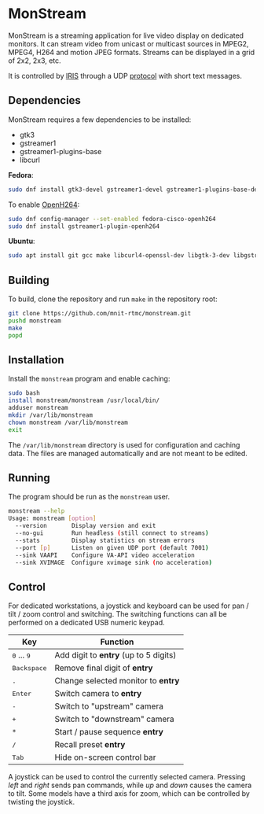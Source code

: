 # MonStream

MonStream is a streaming application for live video display on dedicated
monitors.  It can stream video from unicast or multicast sources in MPEG2,
MPEG4, H264 and motion JPEG formats.  Streams can be displayed in a grid of 2x2,
2x3, etc.

It is controlled by [IRIS] through a UDP [protocol] with short text messages.

## Dependencies

MonStream requires a few dependencies to be installed:

* gtk3
* gstreamer1
* gstreamer1-plugins-base
* libcurl

__Fedora__:

```bash
sudo dnf install gtk3-devel gstreamer1-devel gstreamer1-plugins-base-devel libcurl-devel
```

To enable [OpenH264]:

```bash
sudo dnf config-manager --set-enabled fedora-cisco-openh264
sudo dnf install gstreamer1-plugin-openh264
```

__Ubuntu__:

```bash
sudo apt install git gcc make libcurl4-openssl-dev libgtk-3-dev libgstreamer1.0-dev libgstreamer-plugins-base1.0-dev gstreamer1.0-plugins-bad gstreamer1.0-libav
```

## Building

To build, clone the repository and run `make` in the repository root:

```bash
git clone https://github.com/mnit-rtmc/monstream.git
pushd monstream
make
popd
```

## Installation

Install the `monstream` program and enable caching:

```bash
sudo bash
install monstream/monstream /usr/local/bin/
adduser monstream
mkdir /var/lib/monstream
chown monstream /var/lib/monstream
exit
```

The `/var/lib/monstream` directory is used for configuration and caching data.
The files are managed automatically and are not meant to be edited.

## Running

The program should be run as the `monstream` user.

```bash
monstream --help
Usage: monstream [option]
  --version       Display version and exit
  --no-gui        Run headless (still connect to streams)
  --stats         Display statistics on stream errors
  --port [p]      Listen on given UDP port (default 7001)
  --sink VAAPI    Configure VA-API video acceleration
  --sink XVIMAGE  Configure xvimage sink (no acceleration)
```

## Control

For dedicated workstations, a joystick and keyboard can be used for pan / tilt /
zoom control and switching.  The switching functions can all be performed on
a dedicated USB numeric keypad.

Key                           | Function
------------------------------|----------------------------------------
<kbd>0</kbd> ... <kbd>9</kbd> | Add digit to __entry__ (up to 5 digits)
<kbd>Backspace</kbd>          | Remove final digit of __entry__
<kbd>.</kbd>                  | Change selected monitor to __entry__
<kbd>Enter</kbd>              | Switch camera to __entry__
<kbd>-</kbd>                  | Switch to "upstream" camera
<kbd>+</kbd>                  | Switch to "downstream" camera
<kbd>`*`</kbd>                | Start / pause sequence __entry__
<kbd>/</kbd>                  | Recall preset __entry__
<kbd>Tab</kbd>                | Hide on-screen control bar

A joystick can be used to control the currently selected camera.  Pressing
_left_ and _right_ sends pan commands, while _up_ and _down_ causes the camera
to tilt.  Some models have a third axis for zoom, which can be controlled by
twisting the joystick.


[IRIS]: https://github.com/mnit-rtmc/iris
[OpenH264]: https://docs.fedoraproject.org/en-US/quick-docs/openh264/#_installation_from_fedora_cisco_openh264_repository
[protocol]: doc/protocol.md
